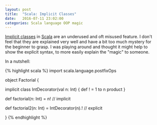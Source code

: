 ```yaml
---
layout: post
title:  "Scala: Implicit Classes"
date:   2016-07-11 23:02:00
categories: Scala language OOP magic
---
```


[Implicit classes](http://docs.scala-lang.org/overviews/core/implicit-classes.html)
in [Scala](http://scala-lang.org/) are an underused and oft misused feature. I
don't feel that they are explained very well and have a bit too much mystery for
the beginner to grasp. I was playing around and thought it might help to show
the explicit syntax, to more easily explain the "magic" to someone.

In a nutshell:

{% highlight scala %}
import scala.language.postfixOps

object Factorial {

  implicit class IntDecorator(val n: Int) {
    def ! = 1 to n product
  }

  def factorial(n: Int) =  n!                 // implicit

  def factorial2(n: Int) = IntDecorator(n).!  // explicit

}
{% endhighlight %}

